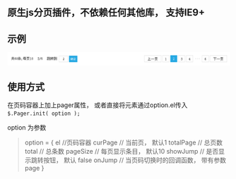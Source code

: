 ﻿
## 原生js分页插件，不依赖任何其他库， 支持IE9+
## 示例
![示例](img/demo1.png)

## 使用方式
在页码容器上加上pager属性， 或者直接将元素通过option.el传入
`$.Pager.init( option );`

option 为参数

> option = {
> 	el //页码容器
> 	curPage  // 当前页， 默认1
> 	totalPage // 总页数
> 	total  // 总条数
> 	pageSize  // 每页显示条目， 默认10
> 	showJump  // 是否显示跳转按钮， 默认 false
> 	onJump  // 当页码切换时的回调函数， 带有参数 page
> }
